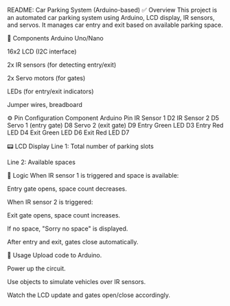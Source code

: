 README: Car Parking System (Arduino-based)
✅ Overview
This project is an automated car parking system using Arduino, LCD display, IR sensors, and servos. It manages car entry and exit based on available parking space.

🔧 Components
Arduino Uno/Nano

16x2 LCD (I2C interface)

2x IR sensors (for detecting entry/exit)

2x Servo motors (for gates)

LEDs (for entry/exit indicators)

Jumper wires, breadboard

⚙️ Pin Configuration
Component	Arduino Pin
IR Sensor 1	D2
IR Sensor 2	D5
Servo 1 (entry gate)	D8
Servo 2 (exit gate)	D9
Entry Green LED	D3
Entry Red LED	D4
Exit Green LED	D6
Exit Red LED	D7

📟 LCD Display
Line 1: Total number of parking slots

Line 2: Available spaces

🔁 Logic
When IR sensor 1 is triggered and space is available:

Entry gate opens, space count decreases.

When IR sensor 2 is triggered:

Exit gate opens, space count increases.

If no space, "Sorry no space" is displayed.

After entry and exit, gates close automatically.

🧪 Usage
Upload code to Arduino.

Power up the circuit.

Use objects to simulate vehicles over IR sensors.

Watch the LCD update and gates open/close accordingly.
